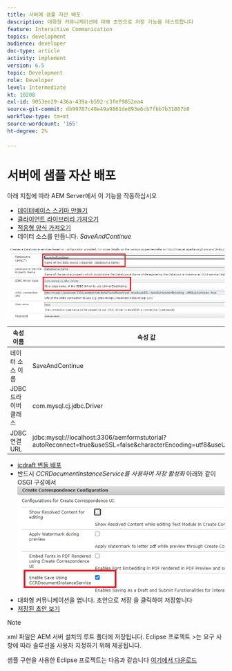 ```yaml
---
title: 서버에 샘플 자산 배포
description: 대화형 커뮤니케이션에 대해 초안으로 저장 기능을 테스트합니다
feature: Interactive Communication
topics: development
audience: developer
doc-type: article
activity: implement
version: 6.5
topic: Development
role: Developer
level: Intermediate
kt: 10208
exl-id: 9053ee29-436a-439a-b592-c3fef9852ea4
source-git-commit: db99787c48e49a9861de893e6cb7fbb7b31807b8
workflow-type: tm+mt
source-wordcount: '165'
ht-degree: 2%

---
```


# 서버에 샘플 자산 배포

아래 지침에 따라 AEM Server에서 이 기능을 작동하십시오

* [데이터베이스 스키마 만들기](assets/icdrafts.sql)
* [클라이언트 라이브러리 가져오기](assets/icdrafts.zip)
* [적응형 양식 가져오기](assets/SavedDraftsAdaptiveForm.zip)
* 데이터 소스를 만듭니다. _SaveAndContinue_

![데이터 소스 만들기](assets/data-source.png)

| 속성 이름 | 속성 값 |
|---|---|
| 데이터 소스 이름 | SaveAndContinue |
| JDBC 드라이버 클래스 | com.mysql.cj.jdbc.Driver |
| JDBC 연결 URL | jdbc:mysql://localhost:3306/aemformstutorial?autoReconnect=true&amp;useSSL=false&amp;characterEncoding=utf8&amp;useUnicode=true |

* [icdraft 번들 배포](assets/icdrafts.icdrafts.core-1.0-SNAPSHOT.jar)
* 반드시 _CCRDocumentInstanceService를 사용하여 저장 활성화_ 아래와 같이 OSGI 구성에서
   ![초안 활성화](assets/enable-drafts.png)
* 대화형 커뮤니케이션을 엽니다. 초안으로 저장 을 클릭하여 저장합니다
* [저장된 초안 보기](http://localhost:4502/content/dam/formsanddocuments/saveddrafts/jcr:content?wcmmode=disabled)

>[!NOTE]
>xml 파일은 AEM 서버 설치의 루트 폴더에 저장됩니다. Eclipse 프로젝트 >는 요구 사항에 따라 솔루션을 사용자 지정하기 위해 제공됩니다.

샘플 구현을 사용한 Eclipse 프로젝트는 다음과 같습니다 [여기에서 다운로드](assets/icdrafts-eclipse-project.zip)
